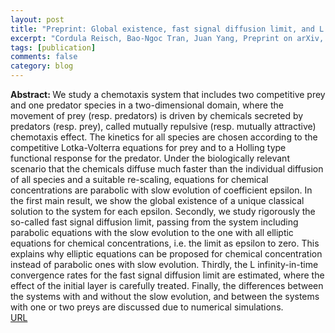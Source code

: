 ```yaml
---
layout: post
title: "Preprint: Global existence, fast signal diffusion limit, and L infinity-in-time convergence rates in a competitive chemotaxis system"
excerpt: "Cordula Reisch, Bao-Ngoc Tran, Juan Yang, Preprint on arXiv, 			arXiv:2405.17392 (2024)"
tags: [publication]
comments: false
category: blog
---
```


<b>Abstract: </b> We study a chemotaxis system that includes two competitive prey and one predator species in a two-dimensional domain, where the movement of prey (resp. predators) is driven by chemicals secreted by predators (resp. prey), called mutually repulsive (resp. mutually attractive) chemotaxis effect. The kinetics for all species are chosen according to the competitive Lotka-Volterra equations for prey and to a Holling type functional response for the predator. Under the biologically relevant scenario that the chemicals diffuse much faster than the individual diffusion of all species and a suitable re-scaling, equations for chemical concentrations are parabolic with slow evolution of coefficient epsilon. In the first main result, we show the global existence of a unique classical solution to the system for each epsilon. Secondly, we study rigorously the so-called fast signal diffusion limit, passing from the system including parabolic equations with the slow evolution to the one with all elliptic equations for chemical concentrations, i.e. the limit as epsilon to zero. This explains why elliptic equations can be proposed for chemical concentration instead of parabolic ones with slow evolution. Thirdly, the L infinity-in-time convergence rates for the fast signal diffusion limit are estimated, where the effect of the initial layer is carefully treated. Finally, the differences between the systems with and without the slow evolution, and between the systems with one or two preys are discussed due to numerical simulations.
<br>
<a href="https://doi.org/10.48550/arXiv.2405.17392">URL</a>

